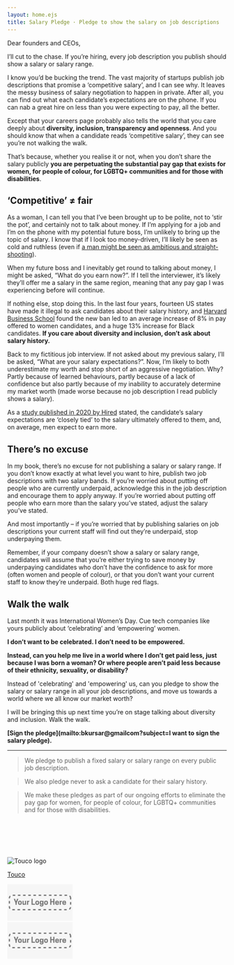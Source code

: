 ```yaml
---
layout: home.ejs
title: Salary Pledge · Pledge to show the salary on job descriptions
---
```



Dear founders and CEOs,

I’ll cut to the chase. If you’re hiring, every job description you publish should show a salary or salary range.

I know you’d be bucking the trend. The vast majority of startups publish job descriptions that promise a ‘competitive salary’, and I can see why. It leaves the messy business of salary negotiation to happen in private. After all, you can find out what each candidate’s expectations are on the phone. If you can nab a great hire on less than you were expecting to pay, all the better.

Except that your careers page probably also tells the world that you care deeply about **diversity, inclusion, transparency and openness**. And you should know that when a candidate reads ‘competitive salary’, they can see you’re not walking the walk.

That’s because, whether you realise it or not, when you don’t share the salary publicly **you are perpetuating the substantial pay gap that exists for women, for people of colour, for LGBTQ+ communities and for those with disabilities**.

## ‘Competitive’ ≠ fair
As a woman, I can tell you that I’ve been brought up to be polite, not to ‘stir the pot’, and certainly not to talk about money. If I’m applying for a job and I’m on the phone with my potential future boss, I’m unlikely to bring up the topic of salary. I know that if I look too money-driven, I’ll likely be seen as cold and ruthless (even if [a man might be seen as ambitious and straight-shooting](https://www.leadershippsychologyinstitute.com/women-the-leadership-labyrinth-howard-vs-heidi/)).

When my future boss and I inevitably get round to talking about money, I might be asked, “What do you earn now?”. If I tell the interviewer, it’s likely they’ll offer me a salary in the same region, meaning that any pay gap I was experiencing before will continue.

If nothing else, stop doing this. In the last four years, fourteen US states have made it illegal to ask candidates about their salary history, and [Harvard Business School](https://hbr.org/2020/07/stop-asking-job-candidates-for-their-salary-history) found the new ban led to an average increase of 8% in pay offered to women candidates, and a huge 13% increase for Black candidates. **If you care about diversity and inclusion, don’t ask about salary history.**

Back to my fictitious job interview. If not asked about my previous salary, I’ll be asked, “What are your salary expectations?”. Now, I’m likely to both underestimate my worth and stop short of an aggressive negotiation. Why? Partly because of learned behaviours, partly because of a lack of confidence but also partly because of my inability to accurately determine my market worth (made worse because no job description I read publicly shows a salary).

As a [study published in 2020 by Hired](https://hired.com/h/wage-inequality-report#intro) stated, the candidate’s salary expectations are ‘closely tied’ to the salary ultimately offered to them, and, on average, men expect to earn more.

## There’s no excuse
In my book, there’s no excuse for not publishing a salary or salary range. If you don’t know exactly at what level you want to hire, publish two job descriptions with two salary bands. If you’re worried about putting off people who are currently underpaid, acknowledge this in the job description and encourage them to apply anyway. If you’re worried about putting off people who earn more than the salary you’ve stated, adjust the salary you’ve stated.

And most importantly – if you’re worried that by publishing salaries on job descriptions your current staff will find out they’re underpaid, stop underpaying them.

Remember, if your company doesn’t show a salary or salary range, candidates will assume that you’re either trying to save money by underpaying candidates who don’t have the confidence to ask for more (often women and people of colour), or that you don’t want your current staff to know they’re underpaid. Both huge red flags.

## Walk the walk
Last month it was International Women’s Day. Cue tech companies like yours publicly about ‘celebrating’ and ‘empowering’ women.

**I don’t want to be celebrated. I don’t need to be empowered.**

**Instead, can you help me live in a world where I don’t get paid less, just because I was born a woman? Or where people aren’t paid less because of their ethnicity, sexuality, or disability?**

Instead of 'celebrating' and 'empowering' us, can you pledge to show the salary or salary range in all your job descriptions, and move us towards a world where we all know our market worth?

I will be bringing this up next time you’re on stage talking about diversity and inclusion. Walk the walk.

**[Sign the pledge](mailto:bkursar@gmailcom?subject=I want to sign the salary pledge).**

---


> We pledge to publish a fixed salary or salary range on every public job description.

> We also pledge never to ask a candidate for their salary history.

> We make these pledges as part of our ongoing efforts to eliminate the pay gap for women, for people of colour, for LGBTQ+ communities and for those with disabilities.

<div class="row" style="margin-top: 100px; margin-bottom: 100px">
  <div class="column">
    <img src="/img/touco-logo.png" alt="Touco logo" width="150">
    </p>
    <p><a href="https://usetouco.com/">Touco</a></p>
  </div>
  <div class="column">
    <img src="/img/your-logo.png" alt="Touco logo" width="150">
  </div>
  <div class="column">
    <img src="/img/your-logo.png" alt="Touco logo" width="150">
  </div>
</div>
